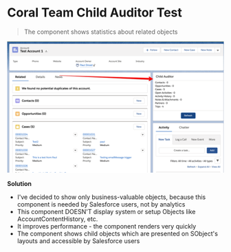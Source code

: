 # Coral Team Child Auditor Test

> The component shows statistics about related objects

![picture](imgs/1.png)

**Solution**

- I've decided to show only business-valuable objects, because this component is needed by Salesforce users, not by analytics
- This component DOESN'T display system or setup Objects like AccountContentHistory, etc.
- It improves performance - the component renders very quickly 
- The component shows child objects which are presented on SObject's layouts and accessible by Salesforce users